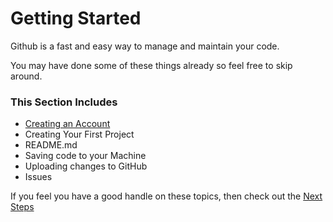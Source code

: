 # Getting Started
Github is a fast and easy way to manage and maintain your code.

You may have done some of these things already so feel free to skip around.

### This Section Includes
* [Creating an Account](./new_account)
* Creating Your First Project
* README.md
* Saving code to your Machine
* Uploading changes to GitHub
* Issues

If you feel you have a good handle on these topics, then check out the [Next Steps](../next_steps/introduction.md)
